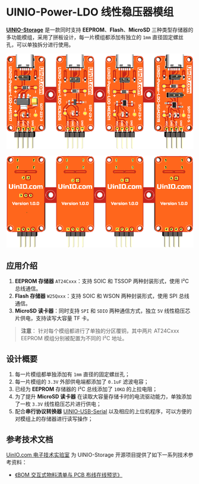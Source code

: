 # UINIO-Power-LDO 线性稳压器模组

[**UINIO-Storage**](https://gitee.com/uinika/UINIO-Power-LDO) 是一款同时支持 **EEPROM**、**Flash**、**MicroSD** 三种类型存储器的多功能模组，采用了拼板设计，每一片模组都添加有独立的 `1mm` 直径固定螺丝孔，可以单独拆分进行使用。

![](./Images/PCB-3D-1.png)

![](./Images/PCB-3D-2.png)

## 应用介绍

1. **EEPROM 存储器** `AT24Cxxx`：支持 SOIC 和 TSSOP 两种封装形式，使用 I²C 总线通信。
2. **Flash 存储器** `W25Qxxx`：支持 SOIC 和 WSON 两种封装形式，使用 SPI 总线通信。
3. **MicroSD 读卡器**：同时支持 `SPI` 和 `SDIO` 两种通信方式，独立 `5V` 线性稳压芯片供电，支持读写大容量 TF 卡。

> **注意**： 针对每个模组都进行了单独的分区覆铜，其中两片 AT24Cxxx EEPROM 模组分别被配置为不同的 I²C 地址。

## 设计概要

1. 每一片模组都单独添加有 `1mm` 直径的固定螺丝孔；
2. 每一片模组的 `3.3V` 外部供电端都添加了 `0.1uF` 滤波电容；
3. 已经为 **EEPROM** 存储器的 I²C 总线添加了 `10KΩ` 的上拉电阻；
4. 为了提升 **MicroSD 读卡器** 在读取大容量存储卡时的电流驱动能力，单独添加了一枚 `3.3V` 线性稳压芯片进行供电；
5. 配合**串行协议转换器** [UINIO-USB-Serial](https://gitee.com/uinika/UINIO-USB-Serial) 以及相应的上位机程序，可以方便的对模组上的存储器进行读写操作；

## 参考技术文档

[UinIO.com 电子技术实验室](http://uinio.com/) 为 UINIO-Storage 开源项目提供了如下一系列技术参考资料：

- [《BOM 交互式物料清单与 PCB 布线在线预览》](http://uinio.com/archives/BOM/UINIO-Storage.html)
